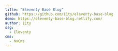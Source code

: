 ```yaml
---
title: "Eleventy Base Blog"
github: https://github.com/11ty/eleventy-base-blog
demo: https://eleventy-base-blog.netlify.com/
author: 11ty
ssg:
  - Eleventy
cms:
  - NoCms
---
```

